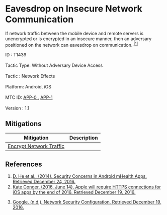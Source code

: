 <div class="container-fluid">
 <h1>
  Eavesdrop on Insecure Network Communication
 </h1>
 <div class="row">
  <div class="col-md-8 description-body">
   <p>
    If network traffic between the mobile device and remote servers is unencrypted or is encrypted in an insecure manner, then an adversary positioned on the network can eavesdrop on communication.
    <span class="scite-citeref-number" data-reference="mHealth" id="scite-ref-1-a">
     <sup>
      <a aria-describedby="qtip-0" data-hasqtip="0" href="https://experts.illinois.edu/en/publications/security-concerns-in-android-mhealth-apps" target="_blank">
       [1]
      </a>
     </sup>
    </span>
   </p>
  </div>
  <div class="col-md-4">
   <div class="card">
    <div class="card-body">
     <div class="card-data">
      <span class="h5 card-title">
       ID
      </span>
      : T1439
      <br/>
      <br/>
     </div>
     <div class="card-data">
      <span class="h5 card-title">
       Tactic Type:
      </span>
      Without Adversary Device Access
      <br/>
      <br/>
     </div>
     <div class="card-data">
      <span class="h5 card-title">
       Tactic
      </span>
      : Network Effects
      <br/>
      <br/>
     </div>
     <div class="card-data">
      <span class="h5 card-title">
       Platform:
      </span>
      Android, iOS
      <br/>
      <br/>
     </div>
     <div class="card-data">
      <span class="h5 card-title">
      </span>
     </div>
     <div class="card-data">
      <span class="h5 card-title">
      </span>
     </div>
     <div class="card-data">
      <span class="h5 card-title">
      </span>
     </div>
     <div class="card-data">
      <span class="h5 card-title">
      </span>
     </div>
     <div class="card-data">
      <span class="h5 card-title">
      </span>
     </div>
     <div class="card-data">
      <span class="h5 card-title">
      </span>
     </div>
     <div class="card-data">
      <span class="h5 card-title">
      </span>
     </div>
     <div class="card-data">
      <span class="h5 card-title">
      </span>
     </div>
     <div class="card-data">
      <span class="h5 card-title">
      </span>
     </div>
     <div class="card-data">
      <span class="h5 card-title">
       MTC ID:
      </span>
      <a href="https://pages.nist.gov/mobile-threat-catalogue/application-threats/APP-0.html" target="_blank">
       APP-0
      </a>
      ,
      <a href="https://pages.nist.gov/mobile-threat-catalogue/application-threats/APP-1.html" target="_blank">
       APP-1
      </a>
      <br/>
      <br/>
     </div>
     <div class="card-data">
      <span class="h5 card-title">
      </span>
     </div>
     <div class="card-data">
      <span class="h5 card-title">
       Version
      </span>
      : 1.1
     </div>
    </div>
   </div>
  </div>
 </div>
 <h2 class="pt-3" id="mitigations">
  Mitigations
 </h2>
 <table class="table table-bordered table-light mt-2">
  <thead>
   <tr>
    <th scope="col">
     Mitigation
    </th>
    <th scope="col">
     Description
    </th>
   </tr>
  </thead>
  <tbody class="bg-white">
   <tr>
    <td>
     <a href="https://attack.mitre.org/mitigations/M1009">
      Encrypt Network Traffic
     </a>
    </td>
    <td>
    </td>
   </tr>
  </tbody>
 </table>
 <h2 class="pt-3" id="references">
  References
 </h2>
 <div class="row">
  <div class="col">
   <ol>
    <li>
     <span class="scite-citation" id="scite-1">
      <span class="scite-citation-text">
       <a class="external text" href="https://experts.illinois.edu/en/publications/security-concerns-in-android-mhealth-apps" name="scite-1" rel="nofollow" target="_blank">
        D. He et al.. (2014). Security Concerns in Android mHealth Apps. Retrieved December 24, 2016.
       </a>
      </span>
     </span>
    </li>
    <li>
     <span class="scite-citation" id="scite-2">
      <span class="scite-citation-text">
       <a class="external text" href="https://techcrunch.com/2016/06/14/apple-will-require-https-connections-for-ios-apps-by-the-end-of-2016/" name="scite-2" rel="nofollow" target="_blank">
        Kate Conger. (2016, June 14). Apple will require HTTPS connections for iOS apps by the end of 2016. Retrieved December 19, 2016.
       </a>
      </span>
     </span>
    </li>
   </ol>
  </div>
  <div class="col">
   <ol start="3.5">
    <li>
     <span class="scite-citation" id="scite-3">
      <span class="scite-citation-text">
       <a class="external text" href="https://developer.android.com/training/articles/security-config.html" name="scite-3" rel="nofollow" target="_blank">
        Google. (n.d.). Network Security Configuration. Retrieved December 19, 2016.
       </a>
      </span>
     </span>
    </li>
   </ol>
  </div>
 </div>
</div>
